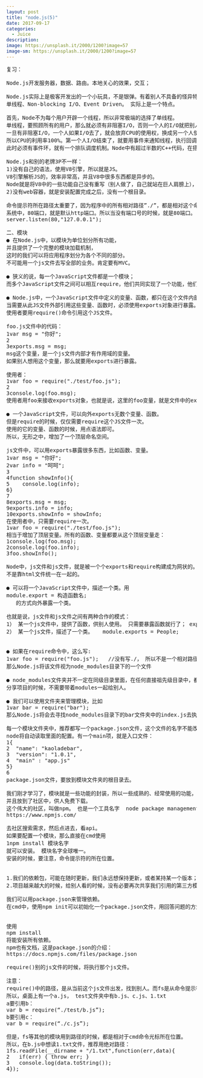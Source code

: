 ```yaml
---
layout: post
title: "node.js(5)"
date: 2017-09-17
categories:
  - Juice
description: 
image: https://unsplash.it/2000/1200?image=57
image-sm: https://unsplash.it/2000/1200?image=57
---
```



<pre>
复习：

Node.js开发服务器，数据、路由。本地关心的效果，交互；

Node.js实际上是极客开发出的一个小玩具，不是银弹。有着别人不具备的怪异特点：
单线程、Non-blocking I/O、Event Driven。 实际上是一个特点。

首先，Node不为每个用户开辟一个线程，所以非常极端的选择了单线程。
单线程，要照顾所有的用户，那么就必须有非阻塞I/O，否则一个人的I/O就把别人、自己都阻塞了。
一旦有非阻塞I/O，一个人如果I/O去了，就会放弃CPU的使用权，换成另一个人使用CPU（或者执行此人后面的语句）。
所以CPU的利用率100%。第一个人I/O结束了，就要用事件来通知线程，执行回调函数。
此时必须有事件环，就有一个排队调度机制。Node中有超过半数的C++代码，在搭建事件环。

Node.js和别的老牌3P不一样： 
1)没有自己的语法，使用V8引擎，所以就是JS。
V8引擎解析JS的，效率非常高，并且V8中很多东西都是异步的。
Node就是将V8中的一些功能自己没有重写（别人做了，自己就站在巨人肩膀上），移植到了服务器上。  
2)没有web容器，就是安装配置完成之后，没有一个根目录。  

命令提示符所在路径太重要了，因为程序中的所有相对路径”./”，都是相对这个命令提示符路径的，而不是相对于js文件自己。  
系统中，80端口，就是默认http端口。所以当没有端口号的时候，就是80端口。  
server.listen(80,"127.0.0.1");  

二、模块
● 在Node.js中，以模块为单位划分所有功能，
并且提供了一个完整的模块加载机制，
这时的我们可以将应用程序划分为各个不同的部分。
不可能用一个js文件去写全部的业务。肯定要有MVC。

● 狭义的说，每一个JavaScript文件都是一个模块；
而多个JavaScript文件之间可以相互require，他们共同实现了一个功能，他们整体对外，又称为一个广义上的模块。

● Node.js中，一个JavaScript文件中定义的变量、函数，都只在这个文件内部有效。
当需要从此JS文件外部引用这些变量、函数时，必须使用exports对象进行暴露。
使用者要用require()命令引用这个JS文件。

foo.js文件中的代码：
1var msg = "你好";
2
3exports.msg = msg;
msg这个变量，是一个js文件内部才有作用域的变量。
如果别人想用这个变量，那么就要用exports进行暴露。

使用者：
1var foo = require("./test/foo.js");
2
3console.log(foo.msg);
使用者用foo来接收exports对象，也就是说，这里的foo变量，就是文件中的exports变量。

● 一个JavaScript文件，可以向外exports无数个变量、函数。
但是require的时候，仅仅需要require这个JS文件一次。
使用的它的变量、函数的时候，用点语法即可。
所以，无形之中，增加了一个顶层命名空间。

js文件中，可以用exports暴露很多东西，比如函数、变量。
1var msg = "你好";
2var info = "呵呵";
3
4function showInfo(){
5    console.log(info);
6}
7
8exports.msg = msg;
9exports.info = info;
10exports.showInfo = showInfo;
在使用者中，只需要require一次。
1var foo = require("./test/foo.js");
相当于增加了顶层变量。所有的函数、变量都要从这个顶层变量走：
1console.log(foo.msg);
2console.log(foo.info);
3foo.showInfo();

Node中，js文件和js文件，就是被一个个exports和require构建成为网状的。
不是靠html文件统一在一起的。

● 可以将一个JavaScript文件中，描述一个类。用
module.export = 构造函数名;
   的方式向外暴露一个类。

也就是说，js文件和js文件之间有两种合作的模式：
1） 某一个js文件中，提供了函数，供别人使用。 只需要暴露函数就行了； exports.msg=msg;
2） 某一个js文件，描述了一个类。   module.exports = People;


● 如果在require命令中，这么写:
1var foo = require("foo.js");   //没有写./， 所以不是一个相对路径。是一个特殊的路径
那么Node.js将该文件视为node_modules目录下的一个文件

● node_modules文件夹并不一定在同级目录里面，在任何直接祖先级目录中，都可以。甚至可以放到NODE_PATH环境变量的文件夹中。
分享项目的时候，不需要带着modules一起给别人。

● 我们可以使用文件夹来管理模块，比如
1var bar = require("bar"); 
那么Node.js将会去寻找node_modules目录下的bar文件夹中的index.js去执行。

每一个模块文件夹中，推荐都写一个package.json文件，这个文件的名字不能改。
node将自动读取里面的配置。有一个main项，就是入口文件：
1{
2  "name": "kaoladebar",
3  "version": "1.0.1",
4  "main" : "app.js"
5}
6
package.json文件，要放到模块文件夹的根目录去。

我们刚才学习了，模块就是一些功能的封装，所以一些成熟的、经常使用的功能，都有人封装成为了模块。
并且放到了社区中，供人免费下载。
这个伟大的社区，叫做npm。 也是一个工具名字  node package management
https://www.npmjs.com/

去社区搜索需求，然后点进去，看api。
如果要配置一个模块，那么直接在cmd使用
1npm install 模块名字
就可以安装。 模块名字全球唯一。
安装的时候，要注意，命令提示符的所在位置。


1.我们的依赖包，可能在随时更新，我们永远想保持更新，或者某持某一个版本；
2.项目越来越大的时候，给别人看的时候，没有必要再次共享我们引用的第三方模块。

我们可以用package.json来管理依赖。
在cmd中，使用npm init可以初始化一个package.json文件，用回答问题的方式生成一个新的package.json文件。


使用
npm install
将能安装所有依赖。
npm也有文档，这是package.json的介绍：
https://docs.npmjs.com/files/package.json

require()别的js文件的时候，将执行那个js文件。

注意：
require()中的路径，是从当前这个js文件出发，找到别人。而fs是从命令提示符找到别人。
所以，桌面上有一个a.js， test文件夹中有b.js、c.js、1.txt
a要引用b：
var b = require(“./test/b.js”);
b要引用c：
var b = require(“./c.js”);

但是，fs等其他的模块用到路径的时候，都是相对于cmd命令光标所在位置。
所以，在b.js中想读1.txt文件，推荐用绝对路径：
1fs.readFile(__dirname + "/1.txt",function(err,data){
2	if(err) { throw err; }
3	console.log(data.toString());
4});

</pre>
